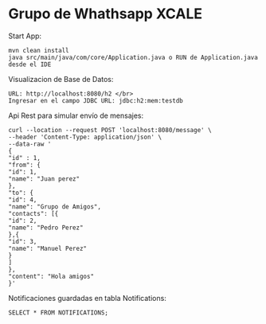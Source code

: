 # Grupo de Whathsapp XCALE

Start App:
```
mvn clean install
java src/main/java/com/core/Application.java o RUN de Application.java desde el IDE

```

Visualizacion de Base de Datos: </br>
```
URL: http://localhost:8080/h2 </br>
Ingresar en el campo JDBC URL: jdbc:h2:mem:testdb
```

Api Rest para simular envío de mensajes: </br>
```
curl --location --request POST 'localhost:8080/message' \
--header 'Content-Type: application/json' \
--data-raw '
{
"id" : 1,
"from": {
"id": 1,
"name": "Juan perez"
},    
"to": {
"id": 4,
"name": "Grupo de Amigos",
"contacts": [{
"id": 2,
"name": "Pedro Perez"
},{
"id": 3,
"name": "Manuel Perez"
}
]
},
"content": "Hola amigos"
}'
```

Notificaciones guardadas en tabla Notifications:
```
SELECT * FROM NOTIFICATIONS;
```
